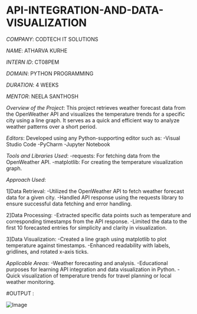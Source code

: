 # API-INTEGRATION-AND-DATA-VISUALIZATION

*COMPANY*: CODTECH IT SOLUTIONS

*NAME*: ATHARVA KURHE

*INTERN ID*: CT08PEM

*DOMAIN*: PYTHON PROGRAMMING

*DURATION*: 4 WEEKS

*MENTOR*: NEELA SANTHOSH

*Overview of the Project*: This project retrieves weather forecast data from the OpenWeather API and visualizes the temperature trends for a specific city using a line graph. It serves as a quick and efficient way to analyze weather patterns over a short period.

*Editors*:
  Developed using any Python-supporting editor such as:
  -Visual Studio Code
  -PyCharm
  -Jupyter Notebook

*Tools and Libraries Used*:
  -requests: For fetching data from the OpenWeather API.
  -matplotlib: For creating the temperature visualization graph.

*Approach Used*:

  1]Data Retrieval:
  -Utilized the OpenWeather API to fetch weather forecast data for a given city.
  -Handled API response using the requests library to ensure successful data fetching and error handling.
  
  2]Data Processing:
  -Extracted specific data points such as temperature and corresponding timestamps from the API response.
  -Limited the data to the first 10 forecasted entries for simplicity and clarity in visualization.
  
  3]Data Visualization:
  -Created a line graph using matplotlib to plot temperature against timestamps.
  -Enhanced readability with labels, gridlines, and rotated x-axis ticks.
  
  *Applicable Areas*:
  -Weather forecasting and analysis.
  -Educational purposes for learning API integration and data visualization in Python.
  -Quick visualization of temperature trends for travel planning or local weather monitoring.

#OUTPUT :

![Image](https://github.com/user-attachments/assets/9404ea5c-95b5-4e22-9401-87604066d28d)







